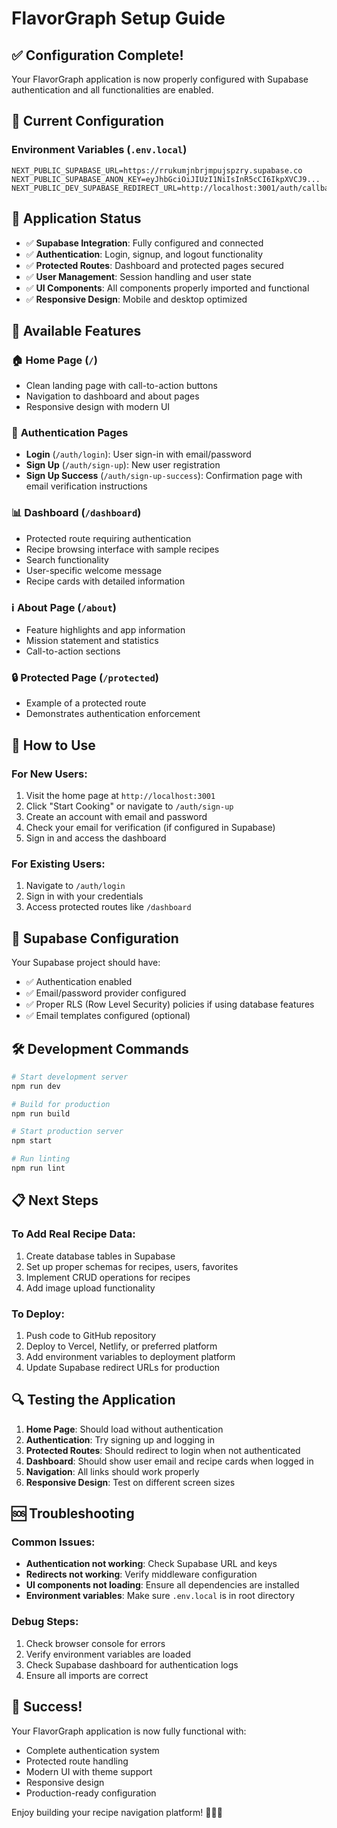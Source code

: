 # FlavorGraph Setup Guide

## ✅ Configuration Complete!

Your FlavorGraph application is now properly configured with Supabase authentication and all functionalities are enabled.

## 🔧 Current Configuration

### Environment Variables (`.env.local`)
```env
NEXT_PUBLIC_SUPABASE_URL=https://rrukumjnbrjmpujspzry.supabase.co
NEXT_PUBLIC_SUPABASE_ANON_KEY=eyJhbGciOiJIUzI1NiIsInR5cCI6IkpXVCJ9...
NEXT_PUBLIC_DEV_SUPABASE_REDIRECT_URL=http://localhost:3001/auth/callback
```

## 🚀 Application Status

- ✅ **Supabase Integration**: Fully configured and connected
- ✅ **Authentication**: Login, signup, and logout functionality
- ✅ **Protected Routes**: Dashboard and protected pages secured
- ✅ **User Management**: Session handling and user state
- ✅ **UI Components**: All components properly imported and functional
- ✅ **Responsive Design**: Mobile and desktop optimized

## 📱 Available Features

### 🏠 **Home Page** (`/`)
- Clean landing page with call-to-action buttons
- Navigation to dashboard and about pages
- Responsive design with modern UI

### 🔐 **Authentication Pages**
- **Login** (`/auth/login`): User sign-in with email/password
- **Sign Up** (`/auth/sign-up`): New user registration
- **Sign Up Success** (`/auth/sign-up-success`): Confirmation page with email verification instructions

### 📊 **Dashboard** (`/dashboard`)
- Protected route requiring authentication
- Recipe browsing interface with sample recipes
- Search functionality
- User-specific welcome message
- Recipe cards with detailed information

### ℹ️ **About Page** (`/about`)
- Feature highlights and app information
- Mission statement and statistics
- Call-to-action sections

### 🔒 **Protected Page** (`/protected`)
- Example of a protected route
- Demonstrates authentication enforcement

## 🎯 **How to Use**

### For New Users:
1. Visit the home page at `http://localhost:3001`
2. Click "Start Cooking" or navigate to `/auth/sign-up`
3. Create an account with email and password
4. Check your email for verification (if configured in Supabase)
5. Sign in and access the dashboard

### For Existing Users:
1. Navigate to `/auth/login`
2. Sign in with your credentials
3. Access protected routes like `/dashboard`

## 🔧 **Supabase Configuration**

Your Supabase project should have:
- ✅ Authentication enabled
- ✅ Email/password provider configured
- ✅ Proper RLS (Row Level Security) policies if using database features
- ✅ Email templates configured (optional)

## 🛠 **Development Commands**

```bash
# Start development server
npm run dev

# Build for production
npm run build

# Start production server
npm start

# Run linting
npm run lint
```

## 📋 **Next Steps**

### To Add Real Recipe Data:
1. Create database tables in Supabase
2. Set up proper schemas for recipes, users, favorites
3. Implement CRUD operations for recipes
4. Add image upload functionality

### To Deploy:
1. Push code to GitHub repository
2. Deploy to Vercel, Netlify, or preferred platform
3. Add environment variables to deployment platform
4. Update Supabase redirect URLs for production

## 🔍 **Testing the Application**

1. **Home Page**: Should load without authentication
2. **Authentication**: Try signing up and logging in
3. **Protected Routes**: Should redirect to login when not authenticated
4. **Dashboard**: Should show user email and recipe cards when logged in
5. **Navigation**: All links should work properly
6. **Responsive Design**: Test on different screen sizes

## 🆘 **Troubleshooting**

### Common Issues:
- **Authentication not working**: Check Supabase URL and keys
- **Redirects not working**: Verify middleware configuration
- **UI components not loading**: Ensure all dependencies are installed
- **Environment variables**: Make sure `.env.local` is in root directory

### Debug Steps:
1. Check browser console for errors
2. Verify environment variables are loaded
3. Check Supabase dashboard for authentication logs
4. Ensure all imports are correct

## 🎉 **Success!**

Your FlavorGraph application is now fully functional with:
- Complete authentication system
- Protected route handling
- Modern UI with theme support
- Responsive design
- Production-ready configuration

Enjoy building your recipe navigation platform! 🍳👨‍🍳
